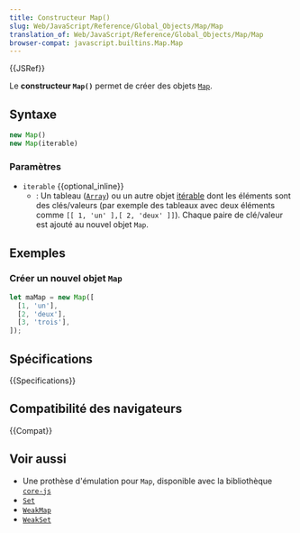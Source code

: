 ```yaml
---
title: Constructeur Map()
slug: Web/JavaScript/Reference/Global_Objects/Map/Map
translation_of: Web/JavaScript/Reference/Global_Objects/Map/Map
browser-compat: javascript.builtins.Map.Map
---
```

{{JSRef}}

Le **constructeur `Map()`** permet de créer des objets [`Map`](/fr/docs/Web/JavaScript/Reference/Global_Objects/Map).

## Syntaxe

```js
new Map()
new Map(iterable)
```

### Paramètres

- `iterable` {{optional_inline}}
  - : Un tableau ([`Array`](/fr/docs/Web/JavaScript/Reference/Global_Objects/Array)) ou un autre objet [itérable](/fr/docs/Web/JavaScript/Reference/Iteration_protocols) dont les éléments sont des clés/valeurs (par exemple des tableaux avec deux éléments comme `[[ 1, 'un' ],[ 2, 'deux' ]]`). Chaque paire de clé/valeur est ajouté au nouvel objet `Map`.

## Exemples

### Créer un nouvel objet `Map`

```js
let maMap = new Map([
  [1, 'un'],
  [2, 'deux'],
  [3, 'trois'],
]);
```

## Spécifications

{{Specifications}}

## Compatibilité des navigateurs

{{Compat}}

## Voir aussi

- Une prothèse d'émulation pour `Map`, disponible avec la bibliothèque [`core-js`](https://github.com/zloirock/core-js#map)
- [`Set`](/fr/docs/Web/JavaScript/Reference/Global_Objects/Set)
- [`WeakMap`](/fr/docs/Web/JavaScript/Reference/Global_Objects/WeakMap)
- [`WeakSet`](/fr/docs/Web/JavaScript/Reference/Global_Objects/WeakSet)
